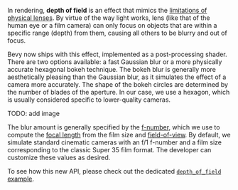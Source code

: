 In rendering, **depth of field** is an effect that mimics the [limitations of physical lenses]((https://en.wikipedia.org/wiki/Depth_of_field)).
By virtue of the way light works, lens (like that of the human eye or a film camera) can only focus on objects that are within a specific range (depth) from them, causing all others to be blurry and out of focus.

Bevy now ships with this effect, implemented as a post-processing shader.
There are two options available: a fast Gaussian blur or a more physically accurate hexagonal bokeh technique.
The bokeh blur is generally more aesthetically pleasing than the Gaussian blur, as it simulates the effect of a camera more accurately. The shape of the bokeh circles are determined by the number of blades of the aperture. In our case, we use a hexagon, which is usually considered specific to lower-quality cameras.

TODO: add image

The blur amount is generally specified by the [f-number](https://en.wikipedia.org/wiki/F-number), which we use to compute the [focal length](https://en.wikipedia.org/wiki/Focal_length) from the film size and [field-of-view](https://en.wikipedia.org/wiki/Field_of_view). By default, we simulate standard cinematic cameras with an f/1 f-number and a film size corresponding to the classic Super 35 film format. The developer can customize these values as desired.

To see how this new API, please check out the dedicated [`depth_of_field` example](https://github.com/bevyengine/bevy/blob/main/examples/3d/depth_of_field.rs).
